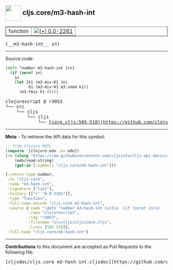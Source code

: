 ## <img width="48px" valign="middle" src="http://i.imgur.com/Hi20huC.png"> cljs.core/m3-hash-int

 <table border="1">
<tr>

<td>function</td>
<td><a href="https://github.com/cljsinfo/cljs-api-docs/tree/0.0-2261"><img valign="middle" alt="[+] 0.0-2261" src="https://img.shields.io/badge/+-0.0--2261-lightgrey.svg"></a> </td>
</tr>
</table>

 <samp>
(__m3-hash-int__ in)<br>
</samp>

---





Source code:

```clj
(defn ^number m3-hash-int [in]
  (if (zero? in)
    in
    (let [k1 (m3-mix-K1 in)
          h1 (m3-mix-H1 m3-seed k1)]
      (m3-fmix h1 4))))
```

 <pre>
clojurescript @ r3053
└── src
    └── cljs
        └── cljs
            └── <ins>[core.cljs:505-510](https://github.com/clojure/clojurescript/blob/r3053/src/cljs/cljs/core.cljs#L505-L510)</ins>
</pre>


---

__Meta__ - To retrieve the API data for this symbol:

```clj
;; from Clojure REPL
(require '[clojure.edn :as edn])
(-> (slurp "https://raw.githubusercontent.com/cljsinfo/cljs-api-docs/catalog/cljs-api.edn")
    (edn/read-string)
    (get-in [:symbols "cljs.core/m3-hash-int"]))
```

```clj
{:return-type number,
 :ns "cljs.core",
 :name "m3-hash-int",
 :signature ["[in]"],
 :history [["+" "0.0-2261"]],
 :type "function",
 :full-name-encode "cljs.core_m3-hash-int",
 :source {:code "(defn ^number m3-hash-int [in]\n  (if (zero? in)\n    in\n    (let [k1 (m3-mix-K1 in)\n          h1 (m3-mix-H1 m3-seed k1)]\n      (m3-fmix h1 4))))",
          :repo "clojurescript",
          :tag "r3053",
          :filename "src/cljs/cljs/core.cljs",
          :lines [505 510]},
 :full-name "cljs.core/m3-hash-int"}

```

---

__Contributions__ to this document are accepted as Pull Requests to the following file:

 <pre>
[cljsdoc/cljs.core_m3-hash-int.cljsdoc](https://github.com/cljsinfo/cljs-api-docs/blob/master/cljsdoc/cljs.core_m3-hash-int.cljsdoc)
</pre>

